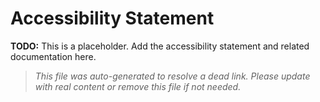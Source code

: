 # Accessibility Statement

**TODO:** This is a placeholder. Add the accessibility statement and related documentation here.

> _This file was auto-generated to resolve a dead link. Please update with real content or remove this file if not needed._
